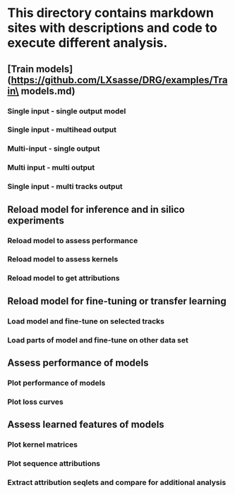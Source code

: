 # This directory contains markdown sites with descriptions and code to execute different analysis. 

## [Train models](https://github.com/LXsasse/DRG/examples/Train\ models.md)

### Single input - single output model

### Single input - multihead output

### Multi-input - single output 

### Multi input - multi output 

### Single input - multi tracks output


## Reload model for inference and in silico experiments

### Reload model to assess performance

### Reload model to assess kernels

### Reload model to get attributions



## Reload model for fine-tuning or transfer learning

### Load model and fine-tune on selected tracks

### Load parts of model and fine-tune on other data set


## Assess performance of models

### Plot performance of models

### Plot loss curves


## Assess learned features of models

### Plot kernel matrices

### Plot sequence attributions

### Extract attribution seqlets and compare for additional analysis


